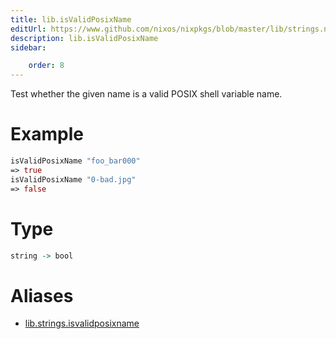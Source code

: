 ```yaml
---
title: lib.isValidPosixName
editUrl: https://www.github.com/nixos/nixpkgs/blob/master/lib/strings.nix#L651C22
description: lib.isValidPosixName
sidebar:

    order: 8
---
```


Test whether the given name is a valid POSIX shell variable name.

# Example

```nix
isValidPosixName "foo_bar000"
=> true
isValidPosixName "0-bad.jpg"
=> false
```

# Type

```haskell
string -> bool
```


# Aliases

- [lib.strings.isvalidposixname](/nix-doc-comments/reference/lib/strings/lib-strings-isvalidposixname)


